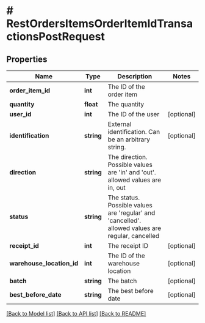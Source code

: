 # # RestOrdersItemsOrderItemIdTransactionsPostRequest

## Properties

Name | Type | Description | Notes
------------ | ------------- | ------------- | -------------
**order_item_id** | **int** | The ID of the order item |
**quantity** | **float** | The quantity |
**user_id** | **int** | The ID of the user | [optional]
**identification** | **string** | External identification. Can be an arbitrary string. | [optional]
**direction** | **string** | The direction. Possible values are &#39;in&#39; and &#39;out&#39;.  allowed values are in, out |
**status** | **string** | The status. Possible values are &#39;regular&#39; and &#39;cancelled&#39;.  allowed values are regular, cancelled |
**receipt_id** | **int** | The receipt ID | [optional]
**warehouse_location_id** | **int** | The ID of the warehouse location | [optional]
**batch** | **string** | The batch | [optional]
**best_before_date** | **string** | The best before date | [optional]

[[Back to Model list]](../../README.md#models) [[Back to API list]](../../README.md#endpoints) [[Back to README]](../../README.md)
